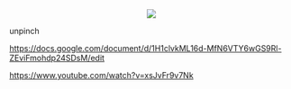 <div style="text-align: center;">
    <img src="https://png.pngitem.com/pimgs/s/207-2073499_translate-platform-from-english-to-spanish-work-in.png">
</div>



unpinch


https://docs.google.com/document/d/1H1clvkML16d-MfN6VTY6wGS9Rl-ZEviFmohdp24SDsM/edit

https://www.youtube.com/watch?v=xsJvFr9v7Nk
